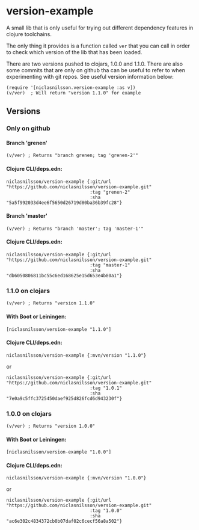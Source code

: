 # version-example

A small lib that is only useful for trying out different dependency 
features in clojure toolchains.

The only thing it provides is a function called ```ver``` that you can
call in order to check which version of the lib that has been loaded.

There are two versions pushed to clojars, 1.0.0 and 1.1.0.
There are also some commits that are only on github tha can be useful to
refer to when experimenting with git repos. See useful version information below:

```
(require '[niclasnilsson.version-example :as v])
(v/ver)  ; Will return "version 1.1.0" for example
```

## Versions


### Only on github

#### Branch 'grenen'

```
(v/ver) ; Returns "branch grenen; tag 'grenen-2'"
```

#### Clojure CLI/deps.edn:

```
niclasnilsson/version-example {:git/url "https://github.com/niclasnilsson/version-example.git"
                               :tag "grenen-2"
                               :sha "5a5f992033d4ee6f5650d26719d80ba36b39fc28"}
```

#### Branch 'master'

```
(v/ver) ; Returns "branch 'master'; tag 'master-1'"
```

#### Clojure CLI/deps.edn:

```
niclasnilsson/version-example {:git/url "https://github.com/niclasnilsson/version-example.git"
                               :tag "master-1"
                               :sha "db6050806811bc55c6ed168625e15d653e4b80a1"}
```

### 1.1.0 on clojars

```
(v/ver) ; Returns "version 1.1.0"
```

#### With Boot or Leiningen:

```
[niclasnilsson/version-example "1.1.0"]
```

#### Clojure CLI/deps.edn:

```
niclasnilsson/version-example {:mvn/version "1.1.0"}
```

or

```
niclasnilsson/version-example {:git/url "https://github.com/niclasnilsson/version-example.git"
                               :tag "1.0.1"
                               :sha "7e0a9c5ffc3725450daef925d826fcd6d943230f"}
```

### 1.0.0 on clojars
 
```
(v/ver) ; Returns "version 1.0.0"
```

#### With Boot or Leiningen:

```
[niclasnilsson/version-example "1.0.0"]
```

#### Clojure CLI/deps.edn:

```
niclasnilsson/version-example {:mvn/version "1.0.0"}
```

or

```
niclasnilsson/version-example {:git/url "https://github.com/niclasnilsson/version-example.git"
                               :tag "1.0.0"
                               :sha "ac6e302c4834372cb0b07daf02c6cecf56a8a502"}
```


